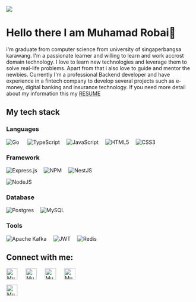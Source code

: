 ![](https://github.com/halfrost/halfrost/blob/master/icons/header_.png)

# Hello there I am Muhamad Robai👋
i'm graduate from computer science from university of singaperbangsa karawang. I'm a passionate learner and willing to learn and work accrost domain technology. I love to learn new technologies and leverage them to solve real-life problems. Apart from that i also love to guide and mentor the newbies. Currently I'm a professional Backend developer and have experience in a fintech company to develop several projects such as e-money, digital banking and insurance technology. If you need more detail about my information this my <a href="https://github.com/muhRobai/muhRobai/blob/main/muhamad-robai.pdf">RESUME</a>

## My tech stack
### Languages

![Go](https://img.shields.io/badge/go-%2300ADD8.svg?style=for-the-badge&logo=go&logoColor=white) &emsp;
![TypeScript](https://img.shields.io/badge/typescript-%23007ACC.svg?style=for-the-badge&logo=typescript&logoColor=white)&emsp;
![JavaScript](https://img.shields.io/badge/javascript-%23323330.svg?style=for-the-badge&logo=javascript&logoColor=%23F7DF1E)&emsp;
![HTML5](https://img.shields.io/badge/html5-%23E34F26.svg?style=for-the-badge&logo=html5&logoColor=white)&emsp;
![CSS3](https://img.shields.io/badge/css3-%231572B6.svg?style=for-the-badge&logo=css3&logoColor=white)&emsp;

### Framework
![Express.js](https://img.shields.io/badge/express.js-%23404d59.svg?style=for-the-badge&logo=express&logoColor=%2361DAFB)&emsp;
![NPM](https://img.shields.io/badge/NPM-%23CB3837.svg?style=for-the-badge&logo=npm&logoColor=white)&emsp;
![NestJS](https://img.shields.io/badge/nestjs-%23E0234E.svg?style=for-the-badge&logo=nestjs&logoColor=white)&emsp;

![NodeJS](https://img.shields.io/badge/node.js-6DA55F?style=for-the-badge&logo=node.js&logoColor=white)&emsp;

### Database
![Postgres](https://img.shields.io/badge/postgres-%23316192.svg?style=for-the-badge&logo=postgresql&logoColor=white)&emsp;
![MySQL](https://img.shields.io/badge/mysql-%2300f.svg?style=for-the-badge&logo=mysql&logoColor=white)&emsp;

### Tools
![Apache Kafka](https://img.shields.io/badge/Apache%20Kafka-000?style=for-the-badge&logo=apachekafka)&emsp;
![JWT](https://img.shields.io/badge/JWT-black?style=for-the-badge&logo=JSON%20web%20tokens)&emsp;
![Redis](https://img.shields.io/badge/redis-%23DD0031.svg?style=for-the-badge&logo=redis&logoColor=white)&emsp;


## Connect with me:
<p align="left">
  <a href="https://www.linkedin.com/in/muhamadrobai/" target="blank"><img align="center"
      src="https://img.shields.io/badge/linkedin-%230077B5.svg?style=for-the-badge&logo=linkedin&logoColor=white"
      alt="Muhamad Robai" height="30" width="auto" /></a>
      &emsp;
  <a href="https://www.instagram.com/muhrobaai/" target="blank"><img align="center"
      src="https://img.shields.io/badge/Instagram-%23E4405F.svg?style=for-the-badge&logo=Instagram&logoColor=white"
      alt="Muhamad Robai" height="30" width="auto" /></a>
      &emsp;
  <a href="https://www.upwork.com/freelancers/~0199b880ddbdc3106b" target="blank"><img align="center"
      src="https://img.shields.io/badge/UpWork-6FDA44?style=for-the-badge&logo=Upwork&logoColor=white"
      alt="Muhamad Robai" height="30" width="auto" /></a>
      &emsp;
  <a href="https://medium.com/@robaimuh" target="blank"><img align="center"
      src="https://img.shields.io/badge/Medium-12100E?style=for-the-badge&logo=medium&logoColor=white"
      alt="Muhamad Robai" height="30" width="auto" /></a>
      
  <a href="mailto: muhamadrobai99@gmail.com" target="blank"><img align="center"
      src="https://img.shields.io/badge/Gmail-D14836?style=for-the-badge&logo=gmail&logoColor=white"
      alt="Muhamad Robai" height="30" width="auto" /></a>
</p>